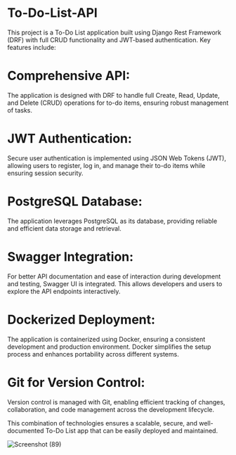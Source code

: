 # To-Do-List-API
This project is a To-Do List application built using Django Rest Framework (DRF) with full CRUD functionality and JWT-based authentication. Key features include:
# Comprehensive API:  
The application is designed with DRF to handle full Create, Read, Update, and Delete (CRUD) operations for to-do items, ensuring robust management of tasks.

# JWT Authentication: 
Secure user authentication is implemented using JSON Web Tokens (JWT), allowing users to register, log in, and manage their to-do items while ensuring session security.

# PostgreSQL Database: 
The application leverages PostgreSQL as its database, providing reliable and efficient data storage and retrieval.

# Swagger Integration: 
For better API documentation and ease of interaction during development and testing, Swagger UI is integrated. This allows developers and users to explore the API endpoints interactively.

# Dockerized Deployment: 
The application is containerized using Docker, ensuring a consistent development and production environment. Docker simplifies the setup process and enhances portability across different systems.

# Git for Version Control: 
Version control is managed with Git, enabling efficient tracking of changes, collaboration, and code management across the development lifecycle.

This combination of technologies ensures a scalable, secure, and well-documented To-Do List app that can be easily deployed and maintained.

![Screenshot (89)](https://github.com/user-attachments/assets/7193e7c7-83bd-442e-bde3-17ba725faf55)
